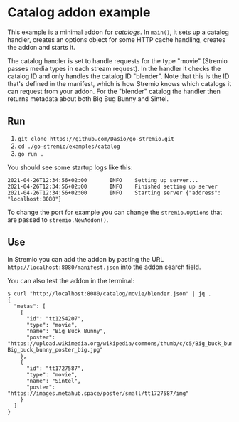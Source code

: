 # Catalog addon example

This example is a minimal addon for *catalogs*. In `main()`, it sets up a catalog handler, creates an options object for some HTTP cache handling, creates the addon and starts it.

The catalog handler is set to handle requests for the type "movie" (Stremio passes media types in each stream request). In the handler it checks the catalog ID and only handles the catalog ID "blender". Note that this is the ID that's defined in the manifest, which is how Stremio knows which catalogs it can request from your addon. For the "blender" catalog the handler then returns metadata about both Big Bug Bunny and Sintel.

## Run

1. `git clone https://github.com/Dasio/go-stremio.git`
2. `cd ./go-stremio/examples/catalog`
3. `go run .`

You should see some startup logs like this:

```text
2021-04-26T12:34:56+02:00       INFO    Setting up server...
2021-04-26T12:34:56+02:00       INFO    Finished setting up server
2021-04-26T12:34:56+02:00       INFO    Starting server {"address": "localhost:8080"}
```

To change the port for example you can change the `stremio.Options` that are passed to `stremio.NewAddon()`.

## Use

In Stremio you can add the addon by pasting the URL `http://localhost:8080/manifest.json` into the addon search field.

You can also test the addon in the terminal:

```text
$ curl "http://localhost:8080/catalog/movie/blender.json" | jq .
{
  "metas": [
    {
      "id": "tt1254207",
      "type": "movie",
      "name": "Big Buck Bunny",
      "poster": "https://upload.wikimedia.org/wikipedia/commons/thumb/c/c5/Big_buck_bunny_poster_big.jpg/339px-Big_buck_bunny_poster_big.jpg"
    },
    {
      "id": "tt1727587",
      "type": "movie",
      "name": "Sintel",
      "poster": "https://images.metahub.space/poster/small/tt1727587/img"
    }
  ]
}
```
